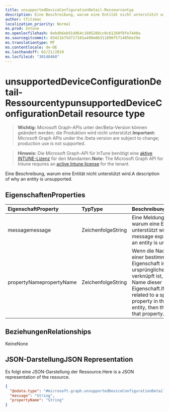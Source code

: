 ```yaml
---
title: unsupportedDeviceConfigurationDetail-Ressourcentyp
description: Eine Beschreibung, warum eine Entität nicht unterstützt wird.
author: tfitzmac
localization_priority: Normal
ms.prod: Intune
ms.openlocfilehash: 6ebdb6eb91dd64c1605288cc0cb1260f8fe7440a
ms.sourcegitcommit: 03421b75d717101a499e0b311890f5714056e29e
ms.translationtype: MT
ms.contentlocale: de-DE
ms.lasthandoff: 02/21/2019
ms.locfileid: "30148468"
---
```

# <a name="unsupporteddeviceconfigurationdetail-resource-type"></a><span data-ttu-id="d828e-103">unsupportedDeviceConfigurationDetail-Ressourcentyp</span><span class="sxs-lookup"><span data-stu-id="d828e-103">unsupportedDeviceConfigurationDetail resource type</span></span>

> <span data-ttu-id="d828e-104">**Wichtig:** Microsoft Graph-APIs unter der/Beta-Version können geändert werden; die Produktion wird nicht unterstützt.</span><span class="sxs-lookup"><span data-stu-id="d828e-104">**Important:** Microsoft Graph APIs under the /beta version are subject to change; production use is not supported.</span></span>

> <span data-ttu-id="d828e-105">**Hinweis:** Die Microsoft Graph-API für InTune benötigt eine [aktive INTUNE-Lizenz](https://go.microsoft.com/fwlink/?linkid=839381) für den Mandanten.</span><span class="sxs-lookup"><span data-stu-id="d828e-105">**Note:** The Microsoft Graph API for Intune requires an [active Intune license](https://go.microsoft.com/fwlink/?linkid=839381) for the tenant.</span></span>

<span data-ttu-id="d828e-106">Eine Beschreibung, warum eine Entität nicht unterstützt wird.</span><span class="sxs-lookup"><span data-stu-id="d828e-106">A description of why an entity is unsupported.</span></span>

## <a name="properties"></a><span data-ttu-id="d828e-107">Eigenschaften</span><span class="sxs-lookup"><span data-stu-id="d828e-107">Properties</span></span>
|<span data-ttu-id="d828e-108">Eigenschaft</span><span class="sxs-lookup"><span data-stu-id="d828e-108">Property</span></span>|<span data-ttu-id="d828e-109">Typ</span><span class="sxs-lookup"><span data-stu-id="d828e-109">Type</span></span>|<span data-ttu-id="d828e-110">Beschreibung</span><span class="sxs-lookup"><span data-stu-id="d828e-110">Description</span></span>|
|:---|:---|:---|
|<span data-ttu-id="d828e-111">message</span><span class="sxs-lookup"><span data-stu-id="d828e-111">message</span></span>|<span data-ttu-id="d828e-112">Zeichenfolge</span><span class="sxs-lookup"><span data-stu-id="d828e-112">String</span></span>|<span data-ttu-id="d828e-113">Eine Meldung, die erklärt, warum eine Entität nicht unterstützt wird.</span><span class="sxs-lookup"><span data-stu-id="d828e-113">A message explaining why an entity is unsupported.</span></span>|
|<span data-ttu-id="d828e-114">propertyName</span><span class="sxs-lookup"><span data-stu-id="d828e-114">propertyName</span></span>|<span data-ttu-id="d828e-115">Zeichenfolge</span><span class="sxs-lookup"><span data-stu-id="d828e-115">String</span></span>|<span data-ttu-id="d828e-116">Wenn die Nachricht mit einer bestimmten Eigenschaft in der ursprünglichen Entität verknüpft ist, dann der Name dieser Eigenschaft.</span><span class="sxs-lookup"><span data-stu-id="d828e-116">If message is related to a specific property in the original entity, then the name of that property.</span></span>|

## <a name="relationships"></a><span data-ttu-id="d828e-117">Beziehungen</span><span class="sxs-lookup"><span data-stu-id="d828e-117">Relationships</span></span>
<span data-ttu-id="d828e-118">Keine</span><span class="sxs-lookup"><span data-stu-id="d828e-118">None</span></span>

## <a name="json-representation"></a><span data-ttu-id="d828e-119">JSON-Darstellung</span><span class="sxs-lookup"><span data-stu-id="d828e-119">JSON Representation</span></span>
<span data-ttu-id="d828e-120">Es folgt eine JSON-Darstellung der Ressource.</span><span class="sxs-lookup"><span data-stu-id="d828e-120">Here is a JSON representation of the resource.</span></span>
<!-- {
  "blockType": "resource",
  "@odata.type": "microsoft.graph.unsupportedDeviceConfigurationDetail"
}
-->
``` json
{
  "@odata.type": "#microsoft.graph.unsupportedDeviceConfigurationDetail",
  "message": "String",
  "propertyName": "String"
}
```




